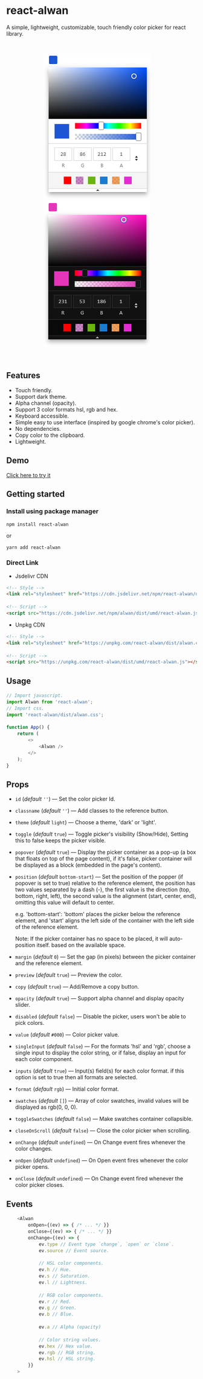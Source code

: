 # react-alwan

A simple, lightweight, customizable, touch friendly color picker for react library.

&nbsp;&nbsp;&nbsp;

<div align="center">
  <img alt="alwan light theme" src="images/alwan-light.png">
  &nbsp;&nbsp;&nbsp;&nbsp;&nbsp;

  <img alt="alwan dark theme" src="images/alwan-dark.png">
  &nbsp;&nbsp;&nbsp;&nbsp;&nbsp;
</div>

&nbsp;&nbsp;&nbsp;

## Features

-   Touch friendly.
-   Support dark theme.
-   Alpha channel (opacity).
-   Support 3 color formats hsl, rgb and hex.
-   Keyboard accessible.
-   Simple easy to use interface (inspired by google chrome's color picker).
-   No dependencies.
-   Copy color to the clipboard.
-   Lightweight.

## Demo

[Click here to try it](https://sofianchouaib.github.io/react-alwan/)

## Getting started

### Install using package manager

```shell
npm install react-alwan
```

or

```
yarn add react-alwan
```

### Direct Link

-   Jsdelivr CDN

```html
<!-- Style -->
<link rel="stylesheet" href="https://cdn.jsdelivr.net/npm/react-alwan/dist/alwan.css" />

<!-- Script -->
<script src="https://cdn.jsdelivr.net/npm/alwan/dist/umd/react-alwan.js"></script>
```

-   Unpkg CDN

```html
<!-- Style -->
<link rel="stylesheet" href="https://unpkg.com/react-alwan/dist/alwan.css" />

<!-- Script -->
<script src="https://unpkg.com/react-alwan/dist/umd/react-alwan.js"></script>
```

## Usage

```javascript
// Import javascript.
import Alwan from 'react-alwan';
// Import css.
import 'react-alwan/dist/alwan.css';

function App() {
    return (
        <>
            <Alwan />
        </>
    );
}
```

## Props

-   `id` (_default_ `''`) — Set the color picker Id.
-   `classname` (_default_ `''`) — Add classes to the reference button.
-   `theme` (_default_ `light`) — Choose a theme, 'dark' or 'light'.
-   `toggle` (_default_ `true`) — Toggle picker's visibility (Show/Hide), Setting this to false keeps the picker visible.
-   `popover` (_default_ `true`) — Display the picker container as a pop-up (a box that floats on top of the page content), if it's false, picker container will be displayed as a block (embedded in the page's content).
-   `position` (_default_ `bottom-start`) — Set the position of the popper (if popover is set to true) relative to the reference element, the position has two values separated by a dash (-), the first value is the direction (top, bottom, right, left), the second value is the alignment (start, center, end), omitting this value will default to center.

    e.g. 'bottom-start': 'bottom' places the picker below the reference element, and 'start' aligns the left side of the container with the left side of the reference element.

    Note:
    If the picker container has no space to be placed, it will auto-position itself.
    based on the available space.

-   `margin` (_default_ `0`) — Set the gap (in pixels) between the picker container and the reference element.
-   `preview` (_default_ `true`) — Preview the color.
-   `copy` (_default_ `true`) — Add/Remove a copy button.
-   `opacity` (_default_ `true`) — Support alpha channel and display opacity slider.
-   `disabled` (_default_ `false`) — Disable the picker, users won't be able to pick colors.
-   `value` (_default_ `#000`) — Color picker value.
-   `singleInput` (_default_ `false`) — For the formats 'hsl' and 'rgb', choose a single input to display the color string, or if false, display an input for each color component.
-   `inputs` (_default_ `true`) — Input(s) field(s) for each color format. if this option is set to true then all formats are selected.
-   `format` (_default_ `rgb`) — Initial color format.
-   `swatches` (_default_ `[]`) — Array of color swatches, invalid values will be displayed as rgb(0, 0, 0).
-   `toggleSwatches` (_default_ `false`) — Make swatches container collapsible.
-   `closeOnScroll` (_default_ `false`) — Close the color picker when scrolling.
-   `onChange` (_default_ `undefined`) — On Change event fires whenever the color changes.
-   `onOpen` (_default_ `undefined`) — On Open event fires whenever the color picker opens.
-   `onClose` (_default_ `undefined`) — On Change event fired whenever the color picker closes.

## Events

```javascript
    <Alwan
        onOpen={(ev) => { /* ... */ }}
        onClose={(ev) => { /* ... */ }}
        onChange={(ev) => {
            ev.type // Event type `change`, `open` or `close`.
            ev.source // Event source.

            // HSL color components.
            ev.h // Hue.
            ev.s // Saturation.
            ev.l // Lightness.

            // RGB color components.
            ev.r // Red.
            ev.g // Green.
            ev.b // Blue.

            ev.a // Alpha (opacity)

            // Color string values.
            ev.hex // Hex value.
            ev.rgb // RGB string.
            ev.hsl // HSL string.
        }}
    >

```
